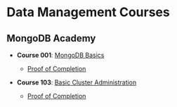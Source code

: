 # Data Management Courses

## MongoDB Academy

- **Course 001**: [MongoDB Basics](mongodb_academy/m001_mongodb_basics/index.md)
    - [Proof of Completion](http://university.mongodb.com/course_completion/9394a9de-fffb-4d85-98a0-991a41f9e3b5)

- **Course 103**: [Basic Cluster Administration](mongodb_academy/m103_basic_cluster_administration/index.md)
    - [Proof of Completion](http://university.mongodb.com/course_completion/8e66a7f0-3665-43c8-94b2-c7b48e59ab6d)
